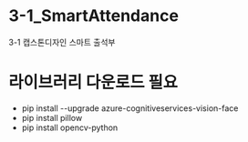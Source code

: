 # 3-1_SmartAttendance
3-1 캡스톤디자인 스마트 출석부

# 라이브러리 다운로드 필요
* pip install --upgrade azure-cognitiveservices-vision-face
* pip install pillow
* pip install opencv-python
